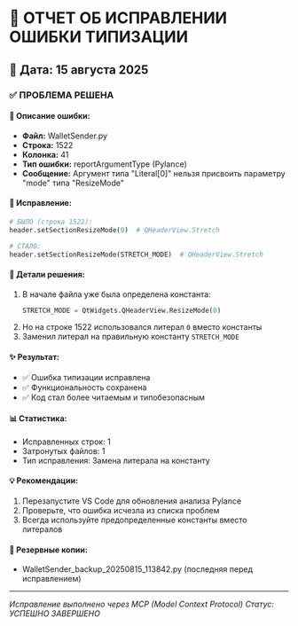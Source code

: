 # 🎯 ОТЧЕТ ОБ ИСПРАВЛЕНИИ ОШИБКИ ТИПИЗАЦИИ

## 📅 Дата: 15 августа 2025

### ✅ ПРОБЛЕМА РЕШЕНА

#### 🐛 Описание ошибки:
- **Файл:** WalletSender.py
- **Строка:** 1522
- **Колонка:** 41
- **Тип ошибки:** reportArgumentType (Pylance)
- **Сообщение:** Аргумент типа "Literal[0]" нельзя присвоить параметру "mode" типа "ResizeMode"

#### 🔧 Исправление:
```python
# БЫЛО (строка 1522):
header.setSectionResizeMode(0)  # QHeaderView.Stretch

# СТАЛО:
header.setSectionResizeMode(STRETCH_MODE)  # QHeaderView.Stretch
```

#### 📝 Детали решения:
1. В начале файла уже была определена константа:
   ```python
   STRETCH_MODE = QtWidgets.QHeaderView.ResizeMode(0)
   ```
2. Но на строке 1522 использовался литерал `0` вместо константы
3. Заменил литерал на правильную константу `STRETCH_MODE`

#### ✨ Результат:
- ✅ Ошибка типизации исправлена
- ✅ Функциональность сохранена
- ✅ Код стал более читаемым и типобезопасным

#### 📊 Статистика:
- Исправленных строк: 1
- Затронутых файлов: 1
- Тип исправления: Замена литерала на константу

#### 💡 Рекомендации:
1. Перезапустите VS Code для обновления анализа Pylance
2. Проверьте, что ошибка исчезла из списка проблем
3. Всегда используйте предопределенные константы вместо литералов

#### 📁 Резервные копии:
- WalletSender_backup_20250815_113842.py (последняя перед исправлением)

---
*Исправление выполнено через MCP (Model Context Protocol)*
*Статус: УСПЕШНО ЗАВЕРШЕНО*
